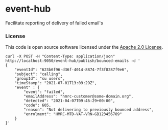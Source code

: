 
# event-hub

Facilitate reporting of delivery of failed email's

### License

This code is open source software licensed under the [Apache 2.0 License]("http://www.apache.org/licenses/LICENSE-2.0.html").

```
curl -X POST -H "Content-Type: application/json" http://localhost:9050/event-hub/publish/bounced-emails -d '
{
    "eventId": "623b6f96-d36f-4014-8874-7f3f8287f9e6", 
    "subject": "calling", 
    "groupId": "su users",
    "timeStamp": "2021-07-01T13:09:29Z",
    "event" : {
        "event": "failed",
        "emailAddress": "hmrc-customer@some-domain.org",
        "detected": "2021-04-07T09:46:29+00:00",
        "code": 605,
        "reason": "Not delivering to previously bounced address",
        "enrolment": "HMRC-MTD-VAT~VRN~GB123456789"
    }
}'
```